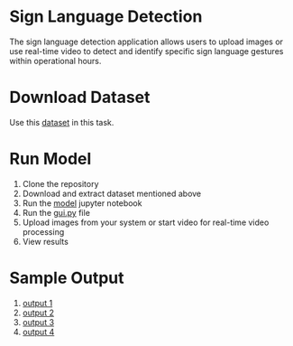 # Sign Language Detection
The sign language detection application allows users to upload images or use real-time video to detect and identify specific sign language gestures within operational hours.

# Download Dataset
Use this [dataset](https://www.kaggle.com/datasets/narasimhapujith/sign-language?select=asl_dataset) in this task.

# Run Model
1. Clone the repository
2. Download and extract dataset mentioned above
3. Run the [model](https://github.com/aditya2368/sign_language_detection/blob/main/model_training.ipynb) jupyter notebook
4. Run the [gui.py](https://github.com/aditya2368/sign_language_detection/blob/main/gui.py) file
5. Upload images from your system or start video for real-time video processing 
6. View results

# Sample Output
1. [output 1]()
2. [output 2]()
3. [output 3]()
4. [output 4]()



   
